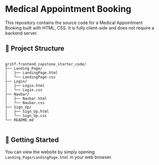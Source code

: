 # Medical Appointment Booking

This repository contains the source code for a Medical Appointment Booking built with HTML, CSS. It is fully client-side and does not require a backend server.

## 📁 Project Structure

<pre>
<code>
grihf-frontend_capstone_starter_code/
├── Landing_Page/
│   ├── LandingPage.html
│   └── LandingPage.css
├── Login/
│   ├── Login.html
│   └── Login.css
├── Navbar/
│   ├── Navbar.html
│   └── Navbar.css
├── Sign_Up/
│   ├── Sign_Up.html
│   └── Sign_Up.css
└── README.md
</code>
</pre>

## 🚀 Getting Started

You can view the website by simply opening `Landing_Page/LandingPage.html` in your web browser.
